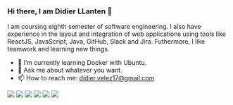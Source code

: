 ### Hi there, I am Didier LLanten 👋

I am coursing eighth semester of software engineering. I also have experience in the layout and integration of web applications using tools like ReactJS, JavaScript, Java, GitHub, Slack and Jira. Futhermore, I like teamwork
and learning new things.

- 🌱 I’m currently learning Docker with Ubuntu.
- 💬 Ask me about whatever you want.
- 📫 How to reach me: didier.velez17@gmail.com

  
<img src="https://img.shields.io/badge/JavaScript-323330?style=for-the-badge&logo=javascript&logoColor=F7DF1E" /> <img src="https://img.shields.io/badge/React-20232A?style=for-the-badge&logo=react&logoColor=61DAFB" /> <img src="https://img.shields.io/badge/Spring_Boot-F2F4F9?style=for-the-badge&logo=spring-boot" />  <img src="https://img.shields.io/badge/HTML5-E34F26?style=for-the-badge&logo=html5&logoColor=white" /> <img src="https://img.shields.io/badge/CSS3-1572B6?style=for-the-badge&logo=css3&logoColor=white" /> <img src="https://img.shields.io/badge/apache%20netbeans-1B6AC6?style=for-the-badge&logo=apache%20netbeans%20IDE&logoColor=white" /> 








<!--
<img src="" />
**DidierLLanten/DidierLLanten** is a ✨ _special_ ✨ repository because its `README.md` (this file) appears on your GitHub profile.

Here are some ideas to get you started:

- 🔭 I’m currently working on ...
- 🌱 I’m currently learning ...
- 👯 I’m looking to collaborate on ...
- 🤔 I’m looking for help with ...
- 💬 Ask me about ...
- 📫 How to reach me: ...
- 😄 Pronouns: ...
- ⚡ Fun fact: ...
-->

